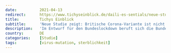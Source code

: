 ```yaml
---
date:          2021-04-13
redirect:      https://www.tichyseinblick.de/daili-es-sentials/neue-studie-zeigt-britische-corona-variante-ist-nicht-toedlicher/
title:         Tichys Einblick
subtitle:      'Neue Studie zeigt: Britische Corona-Variante ist nicht tödlicher - zentrales Argument des Bundeslockdowns bricht weg'
description:   'Im Entwurf für den Bundeslockdown beruft sich die Bundesregierung mehrmals auf die höhere Sterblichkeit der Corona-Varianten. Die gibt es so aber gar nicht.'
country:       DE
categories:    [Studie]
tags:          [virus-mutation, sterblichkeit]
---
```

